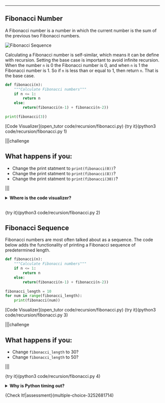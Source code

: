 ----------

## Fibonacci Number

A Fibonacci number is a number in which the current number is the sum of the previous two Fibonacci numbers.

![Fibonacci Sequence](.guides/images/fibonacci.png)

Calculating a Fibonacci number is self-similar, which means it can be define with recursion. Setting the base case is important to avoid infinite recursion. When the number `n` is 0 the Fibonacci number is 0, and when `n` is 1 the Fibonacci number is 1. So if `n` is less than or equal to 1, then return `n`. That is the base case.

```python
def fibonacci(n):
    """Calculate Fibonacci numbers"""
    if n <= 1:
        return n
    else:
        return(fibonacci(n-1) + fibonacci(n-2))
      
print(fibonacci(3))
```

[Code Visualizer](open_tutor code/recursion/fibonacci.py)
{try it}(python3 code/recursion/fibonacci.py 1)

|||challenge
## What happens if you:
* Change the print statment to `print(fibonacci(0))`?
* Change the print statment to `print(fibonacci(8))`?
* Change the print statment to `print(fibonacci(30))`?

|||

<details>
  <summary><strong>Where is the code visualizer?</strong></summary>
  The code visualizer will only step through your code 1,000 times. These recursive functions exceed this limit and generate an error message. Because of this, the code visualizer was removed.
</details><br>

{try it}(python3 code/recursion/fibonacci.py 2)

## Fibonacci Sequence

Fibonacci numbers are most often talked about as a sequence. The code below adds the functionality of printing a Fibonacci sequence of predetermined length.

```python
def fibonacci(n):
    """Calculate Fibonacci numbers"""
    if n <= 1:
        return n
    else:
        return(fibonacci(n-1) + fibonacci(n-2))
      
fibonacci_length = 10
for num in range(fibonacci_length):
    print(fibonacci(num))
```

[Code Visualizer](open_tutor code/recursion/fibonacci.py)
{try it}(python3 code/recursion/fibonacci.py 3)

|||challenge
## What happens if you:
* Change `fibonacci_length` to 30?
* Change `fibonacci_length` to 50?

|||

{try it}(python3 code/recursion/fibonacci.py 4)

<details>
  <summary><strong>Why is Python timing out?</strong></summary>
  The code written above is terribly inefficient. Each time through the loop, Python is calculating the same Fibonacci numbers again and again. When <code>num</code> is 1, Python calculates the Fibonacci numbers for 0 and 1. When <code>num</code> is 2, Python is calculating the Fibonacci numbers for 0, 1, and 2. Once <code>num</code> becomes large enough, it becomes too much work for Python to have to recalculate these large numbers over and over again. There is a more efficient way to do this by using a data structure called a dictionary. The idea is to store previously calculated Fibonacci numbers in the dictionary. So instead of recalculating the same numbers again and again, you can get these numbers from the dictionary. If a Fibonacci number is not in the dictionary, then calculate it and add it to the dictionary. Data structures are a bit beyond the scope of these lessons, but here is the code of a more efficient way to calculate and print the Fibonacci sequence. Copy and paste the code below into the IDE if you want to run it.
  
  ```python
  fibcache = {} #dictionary of Fibonacci numbers

  def fibonacci(n):
      """Check to see if a Fibonacci number has been calculated (in the dictionary).
      If not, add it to the dictionary and return it.
      If yes, return the number from the dictionary."""
      if n not in fibcache.keys():
          fibcache[n] = _fibonacci(n)
      return fibcache[n]

  def _fibonacci(n):
      """Calculate Fibonacci number"""
      if n <= 1:
          return n
      else:
          fib = fibonacci(n-1) + fibonacci(n-2)
          return fib
      
  fibonacci_length = 90
  for num in range(fibonacci_length):
      print(fibonacci(num))
  ```
  
</details>

{Check It!|assessment}(multiple-choice-3252681714)
